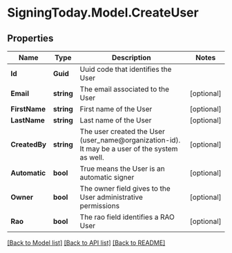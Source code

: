
# SigningToday.Model.CreateUser

## Properties

Name | Type | Description | Notes
------------ | ------------- | ------------- | -------------
**Id** | **Guid** | Uuid code that identifies the User | 
**Email** | **string** | The email associated to the User | [optional] 
**FirstName** | **string** | First name of the User | [optional] 
**LastName** | **string** | Last name of the User | [optional] 
**CreatedBy** | **string** | The user created the User (user_name@organization-id). It may be a user of the system as well. | [optional] 
**Automatic** | **bool** | True means the User is an automatic signer | [optional] 
**Owner** | **bool** | The owner field gives to the User administrative permissions | [optional] 
**Rao** | **bool** | The rao field identifies a RAO User | [optional] 

[[Back to Model list]](../README.md#documentation-for-models)
[[Back to API list]](../README.md#documentation-for-api-endpoints)
[[Back to README]](../README.md)

